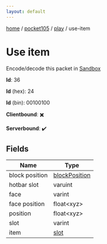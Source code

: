 ```yaml
---
layout: default
---
```


[home](/)  /  [pocket105](/protocol/pocket105)  /  [play](/protocol/pocket105/play)  /  use-item

# Use item

Encode/decode this packet in [Sandbox](../../../sandbox/pocket105#Play.UseItem)

**Id**: 36

**Id** (hex): 24

**Id** (bin): 00100100

**Clientbound**: ✖️

**Serverbound**: ✔️

## Fields

Name | Type
---|---
block position | [blockPosition](/protocol/pocket105/types/block-position)
hotbar slot | varuint
face | varint
face position | float&lt;xyz&gt;
position | float&lt;xyz&gt;
slot | varint
item | [slot](/protocol/pocket105/types/slot)
